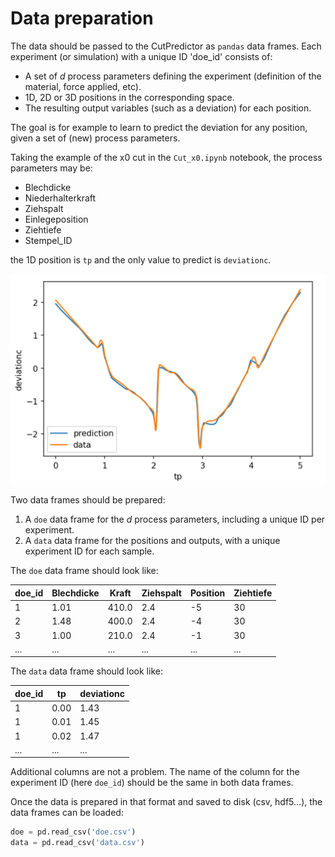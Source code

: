 # Data preparation

The data should be passed to the CutPredictor as `pandas` data frames. Each experiment (or simulation) with a unique ID 'doe_id' consists of:

* A set of $d$ process parameters defining the experiment (definition of the material, force applied, etc).
* 1D, 2D or 3D positions in the corresponding space.
* The resulting output variables (such as a deviation) for each position.

The goal is for example to learn to predict the deviation for any position, given a set of (new) process parameters.

Taking the example of the x0 cut in the `Cut_x0.ipynb` notebook, the process parameters may be:

* Blechdicke
* Niederhalterkraft
* Ziehspalt
* Einlegeposition
* Ziehtiefe
* Stempel_ID


the 1D position is `tp` and the only value to predict is `deviationc`. 

![Example for a single set of process parameters.](x0.png)

Two data frames should be prepared:

1. A `doe` data frame for the $d$ process parameters, including a unique ID per experiment.
2. A `data` data frame for the positions and outputs, with a unique experiment ID for each sample.

The `doe` data frame should look like:

| doe_id     | Blechdicke | Kraft             | Ziehspalt | Position        | Ziehtiefe |
|------------|------------|-------------------|-----------|-----------------|-----------|
| 1          | 1.01       | 410.0             | 2.4       | -5              | 30        |
| 2          | 1.48       | 400.0             | 2.4       | -4              | 30        |
| 3          | 1.00       | 210.0             | 2.4       | -1              | 30        | 
|    ...     |    ...     |         ...       |     ...   |      ...        |     ...   |

The `data` data frame should look like:

| doe_id     | tp         | deviationc |
|------------|------------|------------|
| 1          | 0.00       | 1.43       |
| 1          | 0.01       | 1.45       |
| 1          | 0.02       | 1.47       | 
|    ...     |    ...     |   ...      |

Additional columns are not a problem. The name of the column for the experiment ID (here `doe_id`) should be the same in both data frames.

Once the data is prepared in that format and saved to disk (csv, hdf5...), the data frames can be loaded:

```python
doe = pd.read_csv('doe.csv')
data = pd.read_csv('data.csv')
```